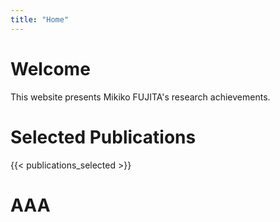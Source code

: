```yaml
---
title: "Home"
---
```


# Welcome

This website presents Mikiko FUJITA's research achievements.


# Selected Publications

{{< publications_selected >}}


# AAA
